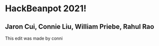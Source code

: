 # HackBeanpot 2021!
## Jaron Cui, Connie Liu, William Priebe, Rahul Rao

This edit was made by conni